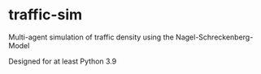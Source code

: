 # traffic-sim
Multi-agent simulation of traffic density using the Nagel-Schreckenberg-Model

Designed for at least Python 3.9